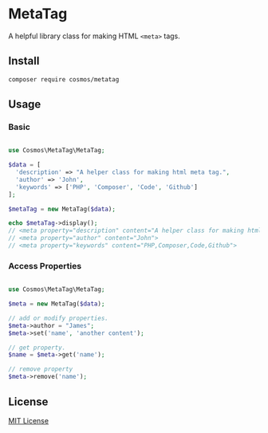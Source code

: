 # MetaTag

A helpful library class for making HTML `<meta>` tags.

## Install

``` sh
composer require cosmos/metatag
```

## Usage

### Basic

``` php

use Cosmos\MetaTag\MetaTag;

$data = [
  'description' => "A helper class for making html meta tag.",
  'author' => 'John',
  'keywords' => ['PHP', 'Composer', 'Code', 'Github']
];

$metaTag = new MetaTag($data);

echo $metaTag->display();
// <meta property="description" content="A helper class for making html meta tag.">
// <meta property="author" content="John">
// <meta property="keywords" content="PHP,Composer,Code,Github">
```

### Access Properties

``` php

use Cosmos\MetaTag\MetaTag;

$meta = new MetaTag($data);

// add or modify properties.
$meta->author = "James";
$meta->set('name', 'another content');

// get property.
$name = $meta->get('name');

// remove property
$meta->remove('name');
```

## License

[MIT License](https://github.com/archco/MetaTag/blob/master/LICENSE)
